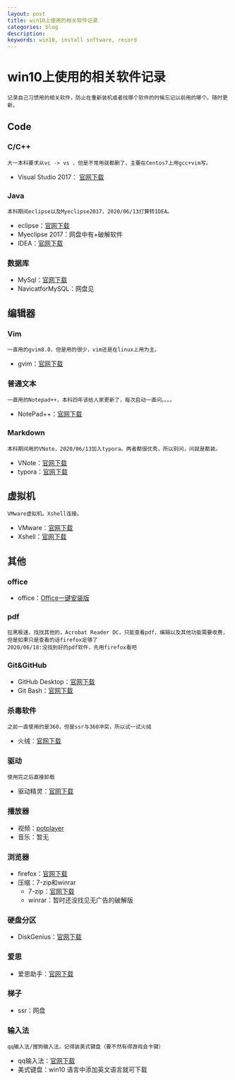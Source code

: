 ```yaml
---
layout: post
title: win10上使用的相关软件记录
categories: blog
description: 
keywords: win10, install software, record
---
```


# win10上使用的相关软件记录
	记录自己习惯用的相关软件，防止在重新装机或者找哪个软件的时候忘记以前用的哪个。随时更新。

## Code

### C/C++
    大一本科要求从vc -> vs ，但是不常用就都删了，主要在Centos7上用gcc+vim写。
+ Visual Studio 2017： [官网下载](https://visualstudio.microsoft.com/zh-hans/thank-you-downloading-visual-studio/?sku=community&rel=16)

### Java
    本科期间eclipse以及Myeclipse2017，2020/06/13打算转IDEA。
+ eclipse：[官网下载](https://www.eclipse.org/downloads/packages/)
+ Myeclipse 2017：网盘中有+破解软件
+ IDEA：[官网下载](https://www.jetbrains.com/idea/download/#section=windows)

### 数据库

+ MySql：[官网下载](https://dev.mysql.com/downloads/)
+ NavicatforMySQL：网盘见

## 编辑器

### Vim
    一直用的gvim8.0，但是用的很少，vim还是在linux上用为主。
+ gvim：[官网下载](https://vim.sourceforge.io/download.php)

### 普通文本
    一直用的Notepad++，本科四年该给人家更新了，每次启动一直问。。。。
+ NotePad++：[官网下载](https://notepad-plus-plus.org/downloads/)

### Markdown
    本科期间用的VNote，2020/06/13加入typora。两者都很优秀，所以别问，问就是都装。
+ VNote：[官网下载](https://github.com/tamlok/vnote/releases)
+ typora：[官网下载](https://www.typora.io/#windows)

## 虚拟机
    VMware虚拟机。Xshell连接。
+ VMware：[官网下载](https://www.vmware.com/tw/products/workstation-pro/workstation-pro-evaluation.html)
+ Xshell：[官网下载](https://www.netsarang.com/zh/free-for-home-school/)

## 其他

### office
+ office：[Office一键安装版](http://mooc1.chaoxing.com/zt/201740978.html)

### pdf
	拉黑极速，找找其他的，Acrobat Reader DC，只能查看pdf，编辑以及其他功能需要收费，但是如果只是查看的话firefox足够了
	2020/06/18:没找到好的pdf软件，先用firefox看吧

### Git&GitHub
+ GitHub Desktop：[官网下载](https://desktop.github.com/)
+ Git Bash：[官网下载](https://gitforwindows.org)

### 杀毒软件
	之前一直使用的是360，但是ssr与360冲突，所以试一试火绒
+ 火绒：[官网下载](https://www.huorong.cn/person5.html)

###  驱动
	使用完之后直接卸载
+ 驱动精灵：[官网下载](http://www.drivergenius.com/)	

### 播放器
+ 视频：[potplayer](https://potplayer.org/)
+ 音乐：暂无

### 浏览器
+ firefox：[官网下载](http://www.firefox.com.cn)	
+ 压缩：7-zip和winrar
	+ 7-zip：[官网下载](https://www.7-zip.org)	
	+ winrar：暂时还没找见无广告的破解版

### 硬盘分区
+ DiskGenius：[官网下载](https://www.diskgenius.cn/)	

### 爱思
+ 爱思助手：[官网下载](https://www.i4.cn/)	

### 梯子
+ ssr：网盘

### 输入法
	qq输入法/搜狗输入法，记得装美式键盘（要不然有得游戏会卡键）
+ qq输入法：[官网下载](http://qq.pinyin.cn/)	
+ 美式键盘：win10 语言中添加英文语言就可下载